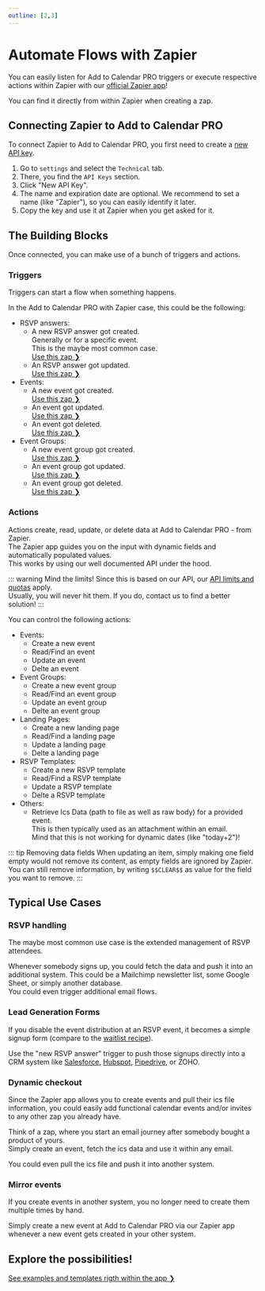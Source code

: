 ```yaml
---
outline: [2,3]
---
```


# Automate Flows with Zapier

You can easily listen for Add to Calendar PRO triggers or execute respective actions within Zapier with our [official Zapier app](https://zapier.com/apps/add-to-calendar-pro?utm_source=partner&utm_medium=embed&utm_campaign=wfe_fze&entry-point-location=partner_embed&referer=https%3A%2F%2Fdocs.add-to-calendar-pro.com&referrer=https%3A%2F%2Fdocs.add-to-calendar-pro.com&client-id=v08oVVLLq6aY9241XuXc6tsG9UTjdvrZF5ffcAQx)!

You can find it directly from within Zapier when creating a zap.

## Connecting Zapier to Add to Calendar PRO

To connect Zapier to Add to Calendar PRO, you first need to create a [new API key](/application-manual/settings.html#api-keys).

1. Go to `settings` and select the `Technical` tab.
2. There, you find the `API Keys` section.
3. Click "New API Key".
4. The name and expiration date are optional. We recommend to set a name (like "Zapier"), so you can easily identify it later.
5. Copy the key and use it at Zapier when you get asked for it.

## The Building Blocks

Once connected, you can make use of a bunch of triggers and actions.

### Triggers

Triggers can start a flow when something happens.

In the Add to Calendar PRO with Zapier case, this could be the following:

- RSVP answers:
  - A new RSVP answer got created.  
  Generally or for a specific event.  
  This is the maybe most common case.  
  [Use this zap ❯](https://api.zapier.com/v1/embed/add-to-calendar-pro/create?steps[0][app]=App224587CLIAPI@latest&steps[0][action]=new_rsvp_attendee&utm_source=partner&utm_medium=embed&utm_campaign=wfe_fze&entry-point-location=partner_embed&referer=https%3A%2F%2Fdocs.add-to-calendar-pro.com&referrer=https%3A%2F%2Fdocs.add-to-calendar-pro.com&client-id=v08oVVLLq6aY9241XuXc6tsG9UTjdvrZF5ffcAQx)
  - An RSVP answer got updated.  
  [Use this zap ❯](https://api.zapier.com/v1/embed/add-to-calendar-pro/create?steps[0][app]=App224587CLIAPI@latest&steps[0][action]=updated_rsvp_answer&utm_source=partner&utm_medium=embed&utm_campaign=wfe_fze&entry-point-location=partner_embed&referer=https%3A%2F%2Fdocs.add-to-calendar-pro.com&referrer=https%3A%2F%2Fdocs.add-to-calendar-pro.com&client-id=v08oVVLLq6aY9241XuXc6tsG9UTjdvrZF5ffcAQx)
- Events:
  - A new event got created.  
  [Use this zap ❯](https://api.zapier.com/v1/embed/add-to-calendar-pro/create?steps[0][app]=App224587CLIAPI@latest&steps[0][action]=new_event&utm_source=partner&utm_medium=embed&utm_campaign=wfe_fze&entry-point-location=partner_embed&referer=https%3A%2F%2Fdocs.add-to-calendar-pro.com&referrer=https%3A%2F%2Fdocs.add-to-calendar-pro.com&client-id=v08oVVLLq6aY9241XuXc6tsG9UTjdvrZF5ffcAQx)
  - An event got updated.  
  [Use this zap ❯](https://api.zapier.com/v1/embed/add-to-calendar-pro/create?steps[0][app]=App224587CLIAPI@latest&steps[0][action]=updated_event&utm_source=partner&utm_medium=embed&utm_campaign=wfe_fze&entry-point-location=partner_embed&referer=https%3A%2F%2Fdocs.add-to-calendar-pro.com&referrer=https%3A%2F%2Fdocs.add-to-calendar-pro.com&client-id=v08oVVLLq6aY9241XuXc6tsG9UTjdvrZF5ffcAQx)
  - An event got deleted.  
  [Use this zap ❯](https://api.zapier.com/v1/embed/add-to-calendar-pro/create?steps[0][app]=App224587CLIAPI@latest&steps[0][action]=deleted_event&utm_source=partner&utm_medium=embed&utm_campaign=wfe_fze&entry-point-location=partner_embed&referer=https%3A%2F%2Fdocs.add-to-calendar-pro.com&referrer=https%3A%2F%2Fdocs.add-to-calendar-pro.com&client-id=v08oVVLLq6aY9241XuXc6tsG9UTjdvrZF5ffcAQx)
- Event Groups:
  - A new event group got created.  
  [Use this zap ❯](https://api.zapier.com/v1/embed/add-to-calendar-pro/create?steps[0][app]=App224587CLIAPI@latest&steps[0][action]=new_group&utm_source=partner&utm_medium=embed&utm_campaign=wfe_fze&entry-point-location=partner_embed&referer=https%3A%2F%2Fdocs.add-to-calendar-pro.com&referrer=https%3A%2F%2Fdocs.add-to-calendar-pro.com&client-id=v08oVVLLq6aY9241XuXc6tsG9UTjdvrZF5ffcAQx)
  - An event group got updated.  
  [Use this zap ❯](https://api.zapier.com/v1/embed/add-to-calendar-pro/create?steps[0][app]=App224587CLIAPI@latest&steps[0][action]=updated_group&utm_source=partner&utm_medium=embed&utm_campaign=wfe_fze&entry-point-location=partner_embed&referer=https%3A%2F%2Fdocs.add-to-calendar-pro.com&referrer=https%3A%2F%2Fdocs.add-to-calendar-pro.com&client-id=v08oVVLLq6aY9241XuXc6tsG9UTjdvrZF5ffcAQx)
  - An event group got deleted.  
  [Use this zap ❯](https://api.zapier.com/v1/embed/add-to-calendar-pro/create?steps[0][app]=App224587CLIAPI@latest&steps[0][action]=deleted_group&utm_source=partner&utm_medium=embed&utm_campaign=wfe_fze&entry-point-location=partner_embed&referer=https%3A%2F%2Fdocs.add-to-calendar-pro.com&referrer=https%3A%2F%2Fdocs.add-to-calendar-pro.com&client-id=v08oVVLLq6aY9241XuXc6tsG9UTjdvrZF5ffcAQx)

### Actions

Actions create, read, update, or delete data at Add to Calendar PRO - from Zapier.  
The Zapier app guides you on the input with dynamic fields and automatically populated values.  
This works by using our well documented API under the hood.

::: warning Mind the limits!
Since this is based on our API, our [API limits and quotas](/api/introduction.html#rate-limiting) apply.  
Usually, you will never hit them. If you do, contact us to find a better solution!
:::

You can control the following actions:

- Events:
  - Create a new event
  - Read/Find an event
  - Update an event
  - Delte an event
- Event Groups:
  - Create a new event group
  - Read/Find an event group
  - Update an event group
  - Delte an event group
- Landing Pages:
  - Create a new landing page
  - Read/Find a landing page
  - Update a landing page
  - Delte a landing page
- RSVP Templates:
  - Create a new RSVP template
  - Read/Find a RSVP template
  - Update a RSVP template
  - Delte a RSVP template
- Others:
  - Retrieve Ics Data (path to file as well as raw body) for a provided event.  
  This is then typically used as an attachment within an email.  
  Mind that this is not working for dynamic dates (like "today+2")!

::: tip Removing data fields
When updating an item, simply making one field empty would not remove its content, as empty fields are ignored by Zapier.  
You can still remove information, by writing `$$CLEAR$$` as value for the field you want to remove.
:::

## Typical Use Cases

### RSVP handling

The maybe most common use case is the extended management of RSVP attendees.

Whenever somebody signs up, you could fetch the data and push it into an additional system. This could be a Mailchimp newsletter list, some Google Sheet, or simply another database.  
You could even trigger additional email flows.

### Lead Generation Forms

If you disable the event distribution at an RSVP event, it becomes a simple signup form (compare to the [waitlist recipe](/recipes/waitlist.html)).

Use the "new RSVP answer" trigger to push those signups directly into a CRM system like [Salesforce](https://api.zapier.com/v1/embed/add-to-calendar-pro/create?steps[0][app]=App224587CLIAPI@latest&steps[0][action]=new_rsvp_attendee&steps[1][app]=SalesforceCLIAPI@latest&steps[1][action]=create_lead&utm_source=partner&utm_medium=embed&utm_campaign=wfe_fze&entry-point-location=partner_embed&referer=https%3A%2F%2Fdocs.add-to-calendar-pro.com&referrer=https%3A%2F%2Fdocs.add-to-calendar-pro.com&client-id=v08oVVLLq6aY9241XuXc6tsG9UTjdvrZF5ffcAQx), [Hubspot](https://api.zapier.com/v1/embed/add-to-calendar-pro/create?steps[0][app]=App224587CLIAPI@latest&steps[0][action]=new_rsvp_attendee&steps[1][app]=HubSpotCLIAPI@latest&steps[1][action]=contactCreate&utm_source=partner&utm_medium=embed&utm_campaign=wfe_fze&entry-point-location=partner_embed&referer=https%3A%2F%2Fdocs.add-to-calendar-pro.com&referrer=https%3A%2F%2Fdocs.add-to-calendar-pro.com&client-id=v08oVVLLq6aY9241XuXc6tsG9UTjdvrZF5ffcAQx), [Pipedrive](https://api.zapier.com/v1/embed/add-to-calendar-pro/create?steps[0][app]=App224587CLIAPI@latest&steps[0][action]=new_rsvp_attendee&steps[1][app]=PipedriveCLIAPI@latest&steps[1][action]=create_lead&utm_source=partner&utm_medium=embed&utm_campaign=wfe_fze&entry-point-location=partner_embed&referer=https%3A%2F%2Fdocs.add-to-calendar-pro.com&referrer=https%3A%2F%2Fdocs.add-to-calendar-pro.com&client-id=v08oVVLLq6aY9241XuXc6tsG9UTjdvrZF5ffcAQx), or ZOHO.

### Dynamic checkout

Since the Zapier app allows you to create events and pull their ics file information, you could easily add functional calendar events and/or invites to any other zap you already have.

Think of a zap, where you start an email journey after somebody bought a product of yours.  
Simply create an event, fetch the ics data and use it within any email.

You could even pull the ics file and push it into another system.

### Mirror events

If you create events in another system, you no longer need to create them multiple times by hand.

Simply create a new event at Add to Calendar PRO via our Zapier app whenever a new event gets created in your other system.

## Explore the possibilities!

[See examples and templates rigth within the app ❯](https://app.add-to-calendar-pro.com/use-zapier)
